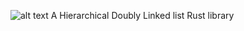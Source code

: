  ![alt text](https://media.discordapp.net/attachments/1147987451663614012/1147989627194576906/hed.png)
A Hierarchical Doubly Linked list Rust library
